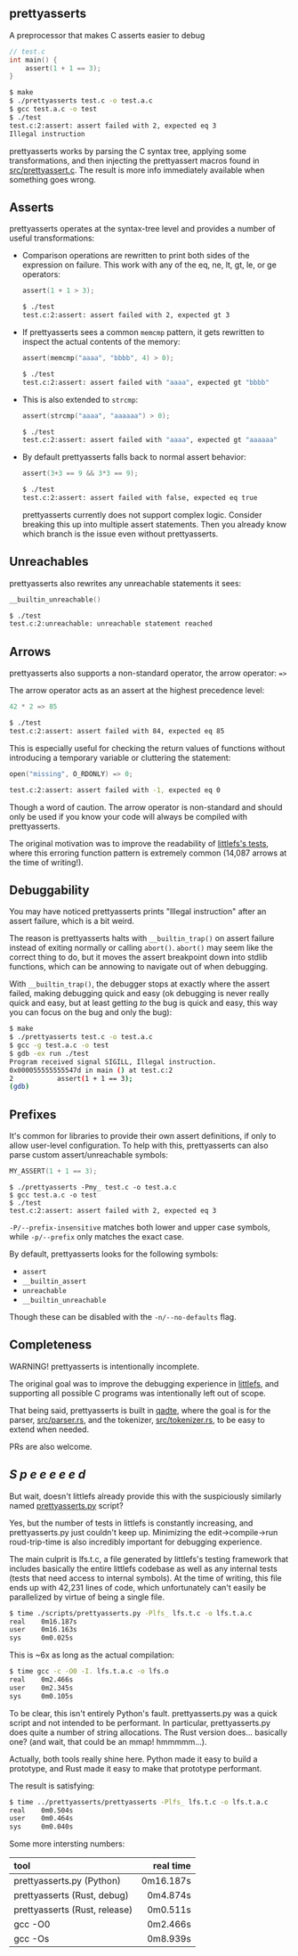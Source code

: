 
## prettyasserts

A preprocessor that makes C asserts easier to debug

``` c
// test.c
int main() {
    assert(1 + 1 == 3);
}
```

``` bash
$ make
$ ./prettyasserts test.c -o test.a.c
$ gcc test.a.c -o test
$ ./test
test.c:2:assert: assert failed with 2, expected eq 3
Illegal instruction
```

prettyasserts works by parsing the C syntax tree, applying some
transformations, and then injecting the prettyassert macros found in
[src/prettyassert.c](src/prettyassert.c). The result is more info immediately
available when something goes wrong.

## Asserts

prettyasserts operates at the syntax-tree level and provides a number of
useful transformations:

- Comparison operations are rewritten to print both sides of the expression on
  failure. This work with any of the eq, ne, lt, gt, le, or ge operators:

  ``` c
  assert(1 + 1 > 3);
  ```

  ``` bash
  $ ./test
  test.c:2:assert: assert failed with 2, expected gt 3
  ```

- If prettyasserts sees a common `memcmp` pattern, it gets rewritten to inspect
  the actual contents of the memory:

  ``` c
  assert(memcmp("aaaa", "bbbb", 4) > 0);
  ```

  ``` bash
  $ ./test
  test.c:2:assert: assert failed with "aaaa", expected gt "bbbb"
  ```

- This is also extended to `strcmp`:

  ``` c
  assert(strcmp("aaaa", "aaaaaa") > 0);
  ```

  ``` bash
  $ ./test
  test.c:2:assert: assert failed with "aaaa", expected gt "aaaaaa"
  ```

- By default prettyasserts falls back to normal assert behavior:

  ``` c
  assert(3+3 == 9 && 3*3 == 9);
  ```

  ``` bash
  $ ./test
  test.c:2:assert: assert failed with false, expected eq true
  ```

  prettyasserts currently does not support complex logic. Consider breaking
  this up into multiple assert statements. Then you already know which branch
  is the issue even without prettyasserts.

## Unreachables

prettyasserts also rewrites any unreachable statements it sees:

``` c
__builtin_unreachable()
```

``` bash
$ ./test
test.c:2:unreachable: unreachable statement reached
```

## Arrows

prettyasserts also supports a non-standard operator, the arrow operator: `=>`

The arrow operator acts as an assert at the highest precedence level:

``` c
42 * 2 => 85
```

``` bash
$ ./test
test.c:2:assert: assert failed with 84, expected eq 85
```

This is especially useful for checking the return values of functions without
introducing a temporary variable or cluttering the statement:

``` c
open("missing", O_RDONLY) => 0;
```

``` bash
test.c:2:assert: assert failed with -1, expected eq 0
```

Though a word of caution. The arrow operator is non-standard and should only be
used if you know your code will always be compiled with prettyasserts.

The original motivation was to improve the readability of
[littlefs's tests][littlefs], where this erroring function pattern is extremely
common (14,087 arrows at the time of writing!).

## Debuggability

You may have noticed prettyasserts prints "Illegal instruction" after an
assert failure, which is a bit weird.

The reason is prettyasserts halts with `__builtin_trap()` on assert failure
instead of exiting normally or calling `abort()`. `abort()` may seem like the
correct thing to do, but it moves the assert breakpoint down into stdlib
functions, which can be annowing to navigate out of when debugging.

With `__builtin_trap()`, the debugger stops at exactly where the assert failed,
making debugging quick and easy (ok debugging is never really quick and easy,
but at least getting _to_ the bug is quick and easy, this way you can focus on
the bug and only the bug):

``` bash
$ make
$ ./prettyasserts test.c -o test.a.c
$ gcc -g test.a.c -o test
$ gdb -ex run ./test
Program received signal SIGILL, Illegal instruction.
0x000055555555547d in main () at test.c:2
2           assert(1 + 1 == 3);
(gdb)
```

## Prefixes

It's common for libraries to provide their own assert definitions, if only to
allow user-level configuration. To help with this, prettyasserts can also parse
custom assert/unreachable symbols:

``` c
MY_ASSERT(1 + 1 == 3);
```

```
$ ./prettyasserts -Pmy_ test.c -o test.a.c
$ gcc test.a.c -o test
$ ./test
test.c:2:assert: assert failed with 2, expected eq 3
```

`-P/--prefix-insensitive` matches both lower and upper case symbols,
while `-p/--prefix` only matches the exact case.

By default, prettyasserts looks for the following symbols:

- `assert`
- `__builtin_assert`
- `unreachable`
- `__builtin_unreachable`

Though these can be disabled with the `-n/--no-defaults` flag.

## Completeness

WARNING! prettyasserts is intentionally incomplete.

The original goal was to improve the debugging experience in
[littlefs][littlefs], and supporting all possible C programs was intentionally
left out of scope.

That being said, prettyasserts is built in [qadte][qadte], where the goal is
for the parser, [src/parser.rs](src/parser.rs), and the tokenizer,
[src/tokenizer.rs](src/tokenizer.rs), to be easy to extend when needed.

PRs are also welcome.

## _S p e e e e e d_

But wait, doesn't littlefs already provide this with the suspiciously similarly
named [prettyasserts.py][prettyasserts.py] script?

Yes, but the number of tests in littlefs is constantly increasing, and
prettyasserts.py just couldn't keep up. Minimizing the edit->compile->run
roud-trip-time is also incredibly important for debugging experience.

The main culprit is lfs.t.c, a file generated by littlefs's testing framework
that includes basically the entire littlefs codebase as well as any internal
tests (tests that need access to internal symbols). At the time of writing,
this file ends up with 42,231 lines of code, which unfortunately can't easily
be parallelized by virtue of being a single file.

``` bash
$ time ./scripts/prettyasserts.py -Plfs_ lfs.t.c -o lfs.t.a.c
real    0m16.187s
user    0m16.163s
sys     0m0.025s
```

This is ~6x as long as the actual compilation:

``` bash
$ time gcc -c -O0 -I. lfs.t.a.c -o lfs.o
real    0m2.466s
user    0m2.345s
sys     0m0.105s
```

To be clear, this isn't entirely Python's fault. prettyasserts.py was a quick
script and not intended to be performant. In particular, prettyasserts.py does
quite a number of string allocations. The Rust version does... basically one?
(and wait, that could be an mmap! hmmmmm...).

Actually, both tools really shine here. Python made it easy to build a
prototype, and Rust made it easy to make that prototype performant.

The result is satisfying:

``` bash
$ time ../prettyasserts/prettyasserts -Plfs_ lfs.t.c -o lfs.t.a.c
real    0m0.504s
user    0m0.464s
sys     0m0.040s
```

Some more intersting numbers:

| tool                          | real time |
|:------------------------------|----------:|
| prettyasserts.py (Python)     | 0m16.187s |
| prettyasserts (Rust, debug)   |  0m4.874s |
| prettyasserts (Rust, release) |  0m0.511s |
| gcc -O0                       |  0m2.466s |
| gcc -Os                       |  0m8.939s |


[qadte]: https://github.com/geky/qadte
[littlefs]: https://github.com/littlefs-project/littlefs
[prettyasserts.py]: https://github.com/littlefs-project/littlefs/blob/master/scripts/prettyasserts.py

